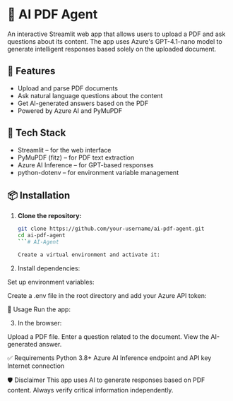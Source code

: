 # 📄 AI PDF Agent

An interactive Streamlit web app that allows users to upload a PDF and ask questions about its content. The app uses Azure's GPT-4.1-nano model to generate intelligent responses based solely on the uploaded document.

## 🚀 Features

- Upload and parse PDF documents
- Ask natural language questions about the content
- Get AI-generated answers based on the PDF
- Powered by Azure AI and PyMuPDF

## 🧰 Tech Stack

- Streamlit – for the web interface
- PyMuPDF (fitz) – for PDF text extraction
- Azure AI Inference – for GPT-based responses
- python-dotenv – for environment variable management
## 📦 Installation

1. **Clone the repository:**

   ```bash
   git clone https://github.com/your-username/ai-pdf-agent.git
   cd ai-pdf-agent
   ```# AI-Agent

   Create a virtual environment and activate it:


2. Install dependencies:


Set up environment variables:

Create a .env file in the root directory and add your Azure API token:


🧠 Usage
Run the app:


3. In the browser:

Upload a PDF file.
Enter a question related to the document.
View the AI-generated answer.


✅ Requirements
Python 3.8+
Azure AI Inference endpoint and API key
Internet connection


🛡️ Disclaimer
This app uses AI to generate responses based on PDF content. Always verify critical information independently.
